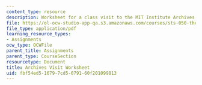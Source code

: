```yaml
---
content_type: resource
description: Worksheet for a class visit to the MIT Institute Archives.
file: https://ol-ocw-studio-app-qa.s3.amazonaws.com/courses/sts-050-the-history-of-mit-spring-2016/fbf54ed516797cd5079160f201099813_MITSTS_050S16_Worksheet.pdf
file_type: application/pdf
learning_resource_types:
- Assignments
ocw_type: OCWFile
parent_title: Assignments
parent_type: CourseSection
resourcetype: Document
title: Archives Visit Worksheet
uid: fbf54ed5-1679-7cd5-0791-60f201099813
---
```


